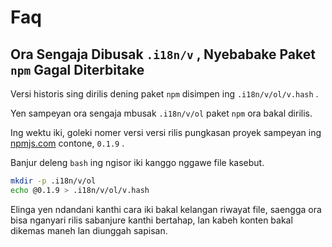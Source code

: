 # Faq

## Ora Sengaja Dibusak `.i18n/v` , Nyebabake Paket `npm` Gagal Diterbitake

Versi historis sing dirilis dening paket `npm` disimpen ing `.i18n/v/ol/v.hash` .

Yen sampeyan ora sengaja mbusak `.i18n/v/ol` paket `npm` ora bakal dirilis.

Ing wektu iki, goleki nomer versi versi rilis pungkasan proyek sampeyan ing [npmjs.com](//npmjs.com) contone, `0.1.9` .

Banjur deleng `bash` ing ngisor iki kanggo nggawe file kasebut.

```bash
mkdir -p .i18n/v/ol
echo @0.1.9 > .i18n/v/ol/v.hash
```

Elinga yen ndandani kanthi cara iki bakal kelangan riwayat file, saengga ora bisa nganyari rilis sabanjure kanthi bertahap, lan kabeh konten bakal dikemas maneh lan diunggah sapisan.